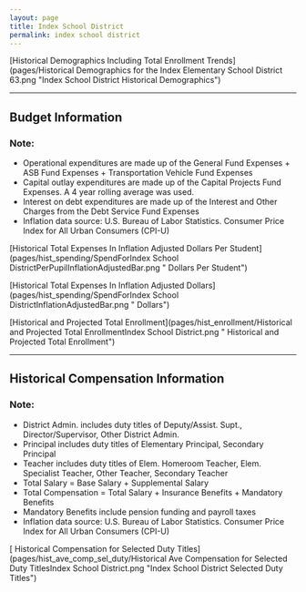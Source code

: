 ```yaml
---
layout: page
title: Index School District
permalink: index school district
---
```



[Historical Demographics Including Total Enrollment Trends](pages/Historical Demographics for the Index Elementary School District 63.png "Index School District Historical Demographics")

___

## Budget Information
### Note:
- Operational expenditures are made up of the General Fund Expenses + ASB Fund Expenses + Transportation Vehicle Fund Expenses
- Capital outlay expenditures are made up of the Capital Projects Fund Expenses. A 4 year rolling average was used.
- Interest on debt expenditures are made up of the Interest and Other Charges from the Debt Service Fund Expenses
- Inflation data source: U.S. Bureau of Labor Statistics. Consumer Price Index for All Urban Consumers (CPI-U)

[Historical Total Expenses In Inflation Adjusted Dollars Per Student](pages/hist_spending/SpendForIndex School DistrictPerPupilInflationAdjustedBar.png " Dollars Per Student")

[Historical Total Expenses In Inflation Adjusted Dollars](pages/hist_spending/SpendForIndex School DistrictInflationAdjustedBar.png " Dollars")

[Historical and Projected Total Enrollment](pages/hist_enrollment/Historical and Projected Total EnrollmentIndex School District.png " Historical and Projected Total Enrollment")


___

## Historical Compensation Information
### Note:
- District Admin. includes duty titles of Deputy/Assist. Supt., Director/Supervisor, Other District Admin.
- Principal includes duty titles of Elementary Principal, Secondary Principal
- Teacher includes duty titles of Elem. Homeroom Teacher, Elem. Specialist Teacher, Other Teacher, Secondary Teacher
- Total Salary = Base Salary + Supplemental Salary
- Total Compensation = Total Salary + Insurance Benefits + Mandatory Benefits
- Mandatory Benefits include pension funding and payroll taxes
- Inflation data source: U.S. Bureau of Labor Statistics. Consumer Price Index for All Urban Consumers (CPI-U)

[ Historical Compensation for Selected Duty Titles](pages/hist_ave_comp_sel_duty/Historical Ave Compensation for Selected Duty TitlesIndex School District.png "Index School District Selected Duty Titles")


